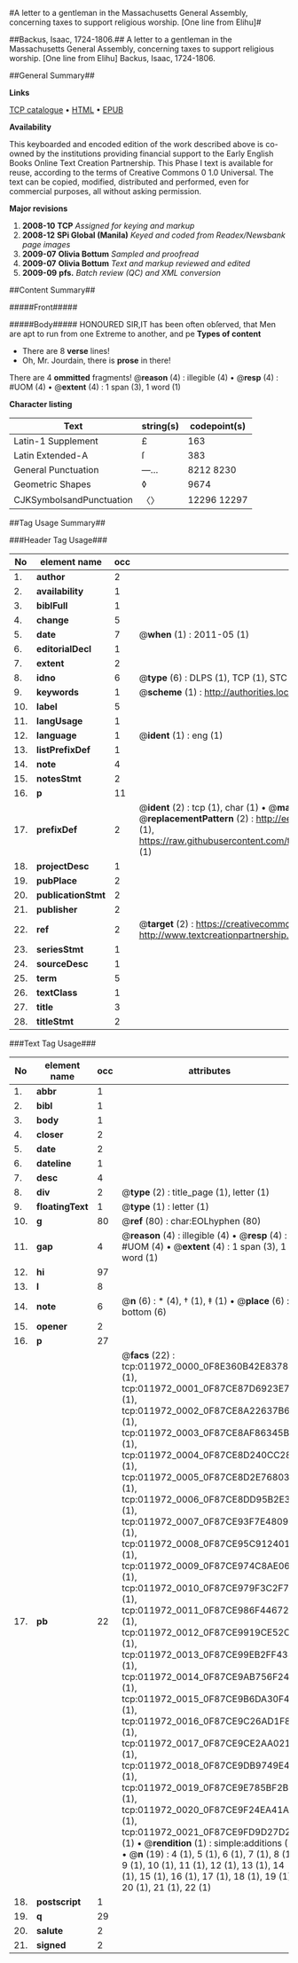 #A letter to a gentleman in the Massachusetts General Assembly, concerning taxes to support religious worship. [One line from Elihu]#

##Backus, Isaac, 1724-1806.##
A letter to a gentleman in the Massachusetts General Assembly, concerning taxes to support religious worship. [One line from Elihu]
Backus, Isaac, 1724-1806.

##General Summary##

**Links**

[TCP catalogue](http://www.ota.ox.ac.uk/tcp/)  • 
[HTML](http://tei.it.ox.ac.uk/tcp/Texts-HTML/free/N09/N09389.html)  • 
[EPUB](http://tei.it.ox.ac.uk/tcp/Texts-EPUB/free/N09/N09389.epub)

**Availability**

This keyboarded and encoded edition of the
	       work described above is co-owned by the institutions
	       providing financial support to the Early English Books
	       Online Text Creation Partnership. This Phase I text is
	       available for reuse, according to the terms of Creative
	       Commons 0 1.0 Universal. The text can be copied,
	       modified, distributed and performed, even for
	       commercial purposes, all without asking permission.

**Major revisions**

1. __2008-10__ __TCP__ *Assigned for keying and markup*
1. __2008-12__ __SPi Global (Manila)__ *Keyed and coded from Readex/Newsbank page images*
1. __2009-07__ __Olivia Bottum__ *Sampled and proofread*
1. __2009-07__ __Olivia Bottum__ *Text and markup reviewed and edited*
1. __2009-09__ __pfs.__ *Batch review (QC) and XML conversion*

##Content Summary##

#####Front#####

#####Body#####
HONOURED SIR,IT has been often obſerved, that Men are apt to run from one Extreme to another, and pe
**Types of content**

  * There are 8 **verse** lines!
  * Oh, Mr. Jourdain, there is **prose** in there!

There are 4 **ommitted** fragments! 
 @__reason__ (4) : illegible (4)  •  @__resp__ (4) : #UOM (4)  •  @__extent__ (4) : 1 span (3), 1 word (1)

**Character listing**


|Text|string(s)|codepoint(s)|
|---|---|---|
|Latin-1 Supplement|£|163|
|Latin Extended-A|ſ|383|
|General Punctuation|—…|8212 8230|
|Geometric Shapes|◊|9674|
|CJKSymbolsandPunctuation|〈〉|12296 12297|

##Tag Usage Summary##

###Header Tag Usage###

|No|element name|occ|attributes|
|---|---|---|---|
|1.|__author__|2||
|2.|__availability__|1||
|3.|__biblFull__|1||
|4.|__change__|5||
|5.|__date__|7| @__when__ (1) : 2011-05 (1)|
|6.|__editorialDecl__|1||
|7.|__extent__|2||
|8.|__idno__|6| @__type__ (6) : DLPS (1), TCP (1), STC (1), NOTIS (1), IMAGE-SET (1), EVANS-CITATION (1)|
|9.|__keywords__|1| @__scheme__ (1) : http://authorities.loc.gov/ (1)|
|10.|__label__|5||
|11.|__langUsage__|1||
|12.|__language__|1| @__ident__ (1) : eng (1)|
|13.|__listPrefixDef__|1||
|14.|__note__|4||
|15.|__notesStmt__|2||
|16.|__p__|11||
|17.|__prefixDef__|2| @__ident__ (2) : tcp (1), char (1)  •  @__matchPattern__ (2) : ([0-9\-]+):([0-9IVX]+) (1), (.+) (1)  •  @__replacementPattern__ (2) : http://eebo.chadwyck.com/downloadtiff?vid=$1&page=$2 (1), https://raw.githubusercontent.com/textcreationpartnership/Texts/master/tcpchars.xml#$1 (1)|
|18.|__projectDesc__|1||
|19.|__pubPlace__|2||
|20.|__publicationStmt__|2||
|21.|__publisher__|2||
|22.|__ref__|2| @__target__ (2) : https://creativecommons.org/publicdomain/zero/1.0/ (1), http://www.textcreationpartnership.org/docs/. (1)|
|23.|__seriesStmt__|1||
|24.|__sourceDesc__|1||
|25.|__term__|5||
|26.|__textClass__|1||
|27.|__title__|3||
|28.|__titleStmt__|2||


###Text Tag Usage###

|No|element name|occ|attributes|
|---|---|---|---|
|1.|__abbr__|1||
|2.|__bibl__|1||
|3.|__body__|1||
|4.|__closer__|2||
|5.|__date__|2||
|6.|__dateline__|1||
|7.|__desc__|4||
|8.|__div__|2| @__type__ (2) : title_page (1), letter (1)|
|9.|__floatingText__|1| @__type__ (1) : letter (1)|
|10.|__g__|80| @__ref__ (80) : char:EOLhyphen (80)|
|11.|__gap__|4| @__reason__ (4) : illegible (4)  •  @__resp__ (4) : #UOM (4)  •  @__extent__ (4) : 1 span (3), 1 word (1)|
|12.|__hi__|97||
|13.|__l__|8||
|14.|__note__|6| @__n__ (6) : * (4), † (1), ‡ (1)  •  @__place__ (6) : bottom (6)|
|15.|__opener__|2||
|16.|__p__|27||
|17.|__pb__|22| @__facs__ (22) : tcp:011972_0000_0F8E360B42E83788 (1), tcp:011972_0001_0F87CE87D6923E78 (1), tcp:011972_0002_0F87CE8A22637B68 (1), tcp:011972_0003_0F87CE8AF86345B0 (1), tcp:011972_0004_0F87CE8D240CC280 (1), tcp:011972_0005_0F87CE8D2E768030 (1), tcp:011972_0006_0F87CE8DD95B2E30 (1), tcp:011972_0007_0F87CE93F7E48090 (1), tcp:011972_0008_0F87CE95C9124018 (1), tcp:011972_0009_0F87CE974C8AE060 (1), tcp:011972_0010_0F87CE979F3C2F70 (1), tcp:011972_0011_0F87CE986F446720 (1), tcp:011972_0012_0F87CE9919CE52C0 (1), tcp:011972_0013_0F87CE99EB2FF438 (1), tcp:011972_0014_0F87CE9AB756F248 (1), tcp:011972_0015_0F87CE9B6DA30F48 (1), tcp:011972_0016_0F87CE9C26AD1F80 (1), tcp:011972_0017_0F87CE9CE2AA0218 (1), tcp:011972_0018_0F87CE9DB9749E40 (1), tcp:011972_0019_0F87CE9E785BF2B0 (1), tcp:011972_0020_0F87CE9F24EA41A0 (1), tcp:011972_0021_0F87CE9FD9D27D28 (1)  •  @__rendition__ (1) : simple:additions (1)  •  @__n__ (19) : 4 (1), 5 (1), 6 (1), 7 (1), 8 (1), 9 (1), 10 (1), 11 (1), 12 (1), 13 (1), 14 (1), 15 (1), 16 (1), 17 (1), 18 (1), 19 (1), 20 (1), 21 (1), 22 (1)|
|18.|__postscript__|1||
|19.|__q__|29||
|20.|__salute__|2||
|21.|__signed__|2||
